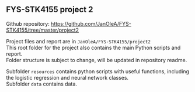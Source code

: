 ## FYS-STK4155 project 2

Github repository: https://github.com/JanOleA/FYS-STK4155/tree/master/project2

Project files and report are in `JanOleA/FYS-STK4155/project2`  
This root folder for the project also contains the main Python scripts and report.  
Folder structure is subject to change, will be updated in repository readme.

Subfolder `resources` contains python scripts with useful functions, including the logistic regression and neural network classes.  
Subfolder `data` contains data.
